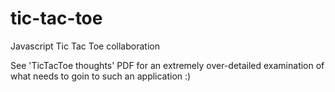 # tic-tac-toe
Javascript Tic Tac Toe collaboration

See 'TicTacToe thoughts' PDF for an extremely over-detailed examination of what needs to goin to such an application :)
